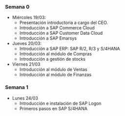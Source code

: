 ### Semana 0
- Miércoles 19/03: 
	- Presentación introductoria a cargo del CEO.
	- Introducción a SAP Commerce Cloud
	- Introducción a SAP Customer Data Cloud
	- Introducción a SAP Emarsys
- Jueves 20/03: 
	- Introducción a SAP ERP: SAP R/2, R/3 y S/4HANA
	- Introducción al módulo de Compras
	- Introducción a gestión de stocks
- Viernes 21/03
	- Introducción al módulo de Ventas
	- Introducción al módulo de Finanzas

### Semana 1
- Lunes 24/03
	- Introducción e instalación de SAP Logon 
	- Primeros pasos en SAP S/4HANA
